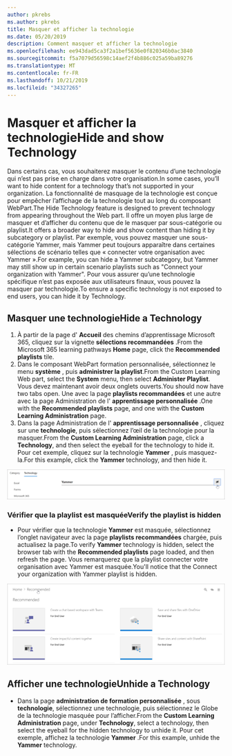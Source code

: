```yaml
---
author: pkrebs
ms.author: pkrebs
title: Masquer et afficher la technologie
ms.date: 05/20/2019
description: Comment masquer et afficher la technologie
ms.openlocfilehash: ee943dad5ca3f2a1bef5636e0f820346b0ac3840
ms.sourcegitcommit: f5a7079d56598c14aef2f4b886c025a59ba89276
ms.translationtype: MT
ms.contentlocale: fr-FR
ms.lasthandoff: 10/21/2019
ms.locfileid: "34327265"
---
```

# <a name="hide-and-show-technology"></a><span data-ttu-id="3d96a-103">Masquer et afficher la technologie</span><span class="sxs-lookup"><span data-stu-id="3d96a-103">Hide and show Technology</span></span>

<span data-ttu-id="3d96a-104">Dans certains cas, vous souhaiterez masquer le contenu d’une technologie qui n’est pas prise en charge dans votre organisation.</span><span class="sxs-lookup"><span data-stu-id="3d96a-104">In some cases, you’ll want to hide content for a technology that’s not supported in your organization.</span></span> <span data-ttu-id="3d96a-105">La fonctionnalité de masquage de la technologie est conçue pour empêcher l’affichage de la technologie tout au long du composant WebPart.</span><span class="sxs-lookup"><span data-stu-id="3d96a-105">The Hide Technology feature is designed to prevent technology from appearing throughout the Web part.</span></span> <span data-ttu-id="3d96a-106">Il offre un moyen plus large de masquer et d’afficher du contenu que de le masquer par sous-catégorie ou playlist.</span><span class="sxs-lookup"><span data-stu-id="3d96a-106">It offers a broader way to hide and show content than hiding it by subcategory or playlist.</span></span> <span data-ttu-id="3d96a-107">Par exemple, vous pouvez masquer une sous-catégorie Yammer, mais Yammer peut toujours apparaître dans certaines sélections de scénario telles que « connecter votre organisation avec Yammer ».</span><span class="sxs-lookup"><span data-stu-id="3d96a-107">For example, you can hide a Yammer subcategory, but Yammer may still show up in certain scenario playlists such as "Connect your organization with Yammer".</span></span> <span data-ttu-id="3d96a-108">Pour vous assurer qu’une technologie spécifique n’est pas exposée aux utilisateurs finaux, vous pouvez la masquer par technologie.</span><span class="sxs-lookup"><span data-stu-id="3d96a-108">To ensure a specific technology is not exposed to end users, you can hide it by Technology.</span></span> 

## <a name="hide-a-technology"></a><span data-ttu-id="3d96a-109">Masquer une technologie</span><span class="sxs-lookup"><span data-stu-id="3d96a-109">Hide a Technology</span></span>

1. <span data-ttu-id="3d96a-110">À partir de la page d' **Accueil** des chemins d’apprentissage Microsoft 365, cliquez sur la vignette **sélections recommandées** .</span><span class="sxs-lookup"><span data-stu-id="3d96a-110">From the Microsoft 365 learning pathways **Home** page, click the **Recommended playlists** tile.</span></span>
2. <span data-ttu-id="3d96a-111">Dans le composant WebPart formation personnalisée, sélectionnez le menu **système** , puis **administrer la playlist**.</span><span class="sxs-lookup"><span data-stu-id="3d96a-111">From the Custom Learning Web part, select the **System** menu, then select **Administer Playlist**.</span></span> <span data-ttu-id="3d96a-112">Vous devez maintenant avoir deux onglets ouverts.</span><span class="sxs-lookup"><span data-stu-id="3d96a-112">You should now have two tabs open.</span></span> <span data-ttu-id="3d96a-113">Une avec la page **playlists recommandées** et une autre avec la page Administration de l' **apprentissage personnalisée** .</span><span class="sxs-lookup"><span data-stu-id="3d96a-113">One with the **Recommended playlists** page, and one with the **Custom Learning Administration** page.</span></span> 
3. <span data-ttu-id="3d96a-114">Dans la page Administration de l' **apprentissage personnalisée** , cliquez sur une **technologie**, puis sélectionnez l’œil de la technologie pour la masquer.</span><span class="sxs-lookup"><span data-stu-id="3d96a-114">From the **Custom Learning Administration** page, click a **Technology**, and then select the eyeball for the technology to hide it.</span></span> <span data-ttu-id="3d96a-115">Pour cet exemple, cliquez sur la technologie **Yammer** , puis masquez-la.</span><span class="sxs-lookup"><span data-stu-id="3d96a-115">For this example, click the **Yammer** technology, and then hide it.</span></span>  

![CG-hidetech. png](media/cg-hidetech.png)

### <a name="verify-the-playlist-is-hidden"></a><span data-ttu-id="3d96a-117">Vérifier que la playlist est masquée</span><span class="sxs-lookup"><span data-stu-id="3d96a-117">Verify the playlist is hidden</span></span>
- <span data-ttu-id="3d96a-118">Pour vérifier que la technologie **Yammer** est masquée, sélectionnez l’onglet navigateur avec la page **playlists recommandées** chargée, puis actualisez la page.</span><span class="sxs-lookup"><span data-stu-id="3d96a-118">To verify **Yammer** technology is hidden, select the browser tab with the **Recommended playlists** page loaded, and then refresh the page.</span></span> <span data-ttu-id="3d96a-119">Vous remarquerez que la playlist connecter votre organisation avec Yammer est masquée.</span><span class="sxs-lookup"><span data-stu-id="3d96a-119">You'll notice that the Connect your organization with Yammer playlist is hidden.</span></span> 

![CG-hidetechrefresh. png](media/cg-hidetechrefresh.png)

## <a name="unhide-a-technology"></a><span data-ttu-id="3d96a-121">Afficher une technologie</span><span class="sxs-lookup"><span data-stu-id="3d96a-121">Unhide a Technology</span></span>

- <span data-ttu-id="3d96a-122">Dans la page **administration de formation personnalisée** , sous **technologie**, sélectionnez une technologie, puis sélectionnez le Globe de la technologie masquée pour l’afficher.</span><span class="sxs-lookup"><span data-stu-id="3d96a-122">From the **Custom Learning Administration** page, under **Technology**, select a technology, then select the eyeball for the hidden technology to unhide it.</span></span> <span data-ttu-id="3d96a-123">Pour cet exemple, affichez la technologie **Yammer** .</span><span class="sxs-lookup"><span data-stu-id="3d96a-123">For this example, unhide the **Yammer** technology.</span></span> 